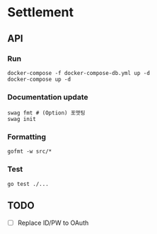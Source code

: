 # Settlement

## API

### Run
```shell
docker-compose -f docker-compose-db.yml up -d
docker-compose up -d 
```

### Documentation update
```shell
swag fmt # (Option) 포맷팅
swag init
```

### Formatting
```shell
gofmt -w src/*
```

### Test
```shell
go test ./...
```

## TODO
-[ ] Replace ID/PW to OAuth